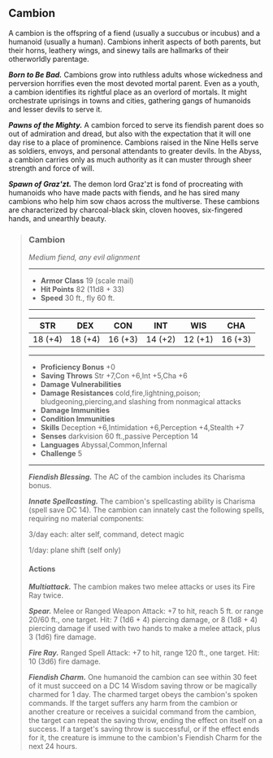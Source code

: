 ## Cambion
A cambion is the offspring of a fiend (usually a succubus or incubus) and a humanoid (usually a human). Cambions inherit aspects of both parents, but their horns, leathery wings, and sinewy tails are hallmarks of their otherworldly parentage.

***Born to Be Bad.*** Cambions grow into ruthless adults whose wickedness and perversion horrifies even the most devoted mortal parent. Even as a youth, a cambion identifies its rightful place as an overlord of mortals. It might orchestrate uprisings in towns and cities, gathering gangs of humanoids and lesser devils to serve it.

***Pawns of the Mighty.*** A cambion forced to serve its fiendish parent does so out of admiration and dread, but also with the expectation that it will one day rise to a place of prominence. Cambions raised in the Nine Hells serve as soldiers, envoys, and personal attendants to greater devils. In the Abyss, a cambion carries only as much authority as it can muster through sheer strength and force of will.

***Spawn of Graz'zt.*** The demon lord Graz'zt is fond of procreating with humanoids who have made pacts with fiends, and he has sired many cambions who help him sow chaos across the multiverse. These cambions are characterized by charcoal-black skin, cloven hooves, six-fingered hands, and unearthly beauty.

>### Cambion
>*Medium fiend, any evil alignment*
>___
>- **Armor Class** 19 (scale mail)
>- **Hit Points** 82 (11d8 + 33)
>- **Speed** 30 ft., fly 60 ft.
>___
>|**STR**|**DEX**|**CON**|**INT**|**WIS**|**CHA**|
>|:---:|:---:|:---:|:---:|:---:|:---:|
>|18 (+4)|18 (+4)|16 (+3)|14 (+2)|12 (+1)|16 (+3)|
>
>___
>- **Proficiency Bonus** +0
>- **Saving Throws** Str +7,Con +6,Int +5,Cha +6
>- **Damage Vulnerabilities** 
>- **Damage Resistances** cold,fire,lightning,poison; bludgeoning,piercing,and slashing from nonmagical attacks
>- **Damage Immunities** 
>- **Condition Immunities** 
>- **Skills** Deception +6,Intimidation +6,Perception +4,Stealth +7
>- **Senses** darkvision 60 ft.,passive Perception 14
>- **Languages** Abyssal,Common,Infernal
>- **Challenge** 5
>___
>***Fiendish Blessing.*** The AC of the cambion includes its Charisma bonus.
>
>***Innate Spellcasting.*** The cambion's spellcasting ability is Charisma (spell save DC 14). The cambion can innately cast the following spells, requiring no material components:
>
>3/day each: alter self, command, detect magic
>
>1/day: plane shift (self only)
>
>#### Actions
>***Multiattack.*** The cambion makes two melee attacks or uses its Fire Ray twice.
>
>***Spear.*** Melee or Ranged Weapon Attack: +7 to hit, reach 5 ft. or range 20/60 ft., one target. Hit: 7 (1d6 + 4) piercing damage, or 8 (1d8 + 4) piercing damage if used with two hands to make a melee attack, plus 3 (1d6) fire damage.
>
>***Fire Ray.*** Ranged Spell Attack: +7 to hit, range 120 ft., one target. Hit: 10 (3d6) fire damage.
>
>***Fiendish Charm.*** One humanoid the cambion can see within 30 feet of it must succeed on a DC 14 Wisdom saving throw or be magically charmed for 1 day. The charmed target obeys the cambion's spoken commands. If the target suffers any harm from the cambion or another creature or receives a suicidal command from the cambion, the target can repeat the saving throw, ending the effect on itself on a success. If a target's saving throw is successful, or if the effect ends for it, the creature is immune to the cambion's Fiendish Charm for the next 24 hours.
>
